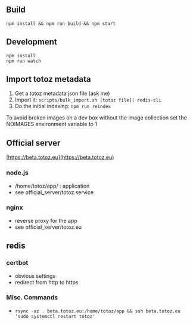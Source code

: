 ## Build

    npm install && npm run build && npm start

## Development

    npm install
    npm run watch

## Import totoz metadata

1) Get a totoz metadata json file (ask me)
2) Import it: ``scripts/bulk_import.sh [totoz file]| redis-cli``
3) Do the initial indexing: ``npm run reindex``

To avoid broken images on a dev box without the image collection set the NOIMAGES environment variable to 1

## Official server

[https://beta.totoz.eu](https://beta.totoz.eu)

### node.js

- /home/totoz/app/ : application
- see official_server/totoz.service

### nginx

- reverse proxy for the app
- see official_server/totoz.eu

## redis

### certbot

- obvious settings
- redirect from http to https

### Misc. Commands

- ``rsync -az . beta.totoz.eu:/home/totoz/app && ssh beta.totoz.eu 'sudo systemctl restart totoz'``